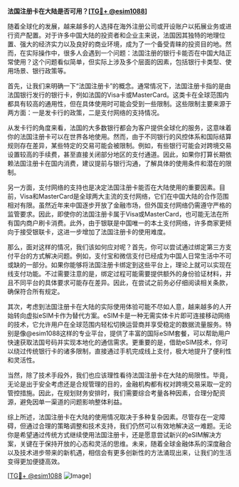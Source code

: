 **法国注册卡在大陆是否可用？[[TG💪+ @esim1088](https://t.me/s/esim1088)]**

随着全球化的发展，越来越多的人选择在海外注册公司或开设账户以拓展业务或进行资产配置。对于许多中国大陆的投资者和企业主来说，法国因其独特的地理位置、强大的经济实力以及良好的商业环境，成为了一个备受青睐的投资目的地。然而，在实际操作中，很多人会遇到一个问题：法国注册的银行卡能否在中国大陆正常使用？这个问题看似简单，但实际上涉及多个层面的因素，包括银行卡类型、使用场景、银行政策等。

首先，让我们来明确一下“法国注册卡”的概念。通常情况下，法国注册卡指的是由法国银行发行的银行卡，例如法国的Visa卡或MasterCard。这类卡在全球范围内都具有较高的通用性，但在具体使用时可能会受到一些限制。这些限制主要来源于两方面：一是发卡行的政策，二是支付网络的支持情况。

从发卡行的角度来看，法国的大多数银行都会为客户提供全球化的服务，这意味着你的法国注册卡可以在世界各地使用。然而，由于不同银行的风控体系和国际结算规则存在差异，某些特定的交易可能会被限制。例如，有些银行可能会对跨境交易设置较高的手续费，甚至直接关闭部分地区的支付通道。因此，如果你打算长期依赖法国注册卡在国内消费，建议提前与银行沟通，了解具体的使用条件和潜在的限制。

另一方面，支付网络的支持也是决定法国注册卡能否在大陆使用的重要因素。目前，Visa和MasterCard是全球两大主流的支付网络，它们在中国大陆的合作范围相对有限。虽然近年来中国逐步开放了金融市场，但外国支付网络仍需遵守严格的监管要求。因此，即使你的法国注册卡属于Visa或MasterCard，也可能无法在所有国内商户刷卡消费。此外，由于银联是中国唯一的本土支付网络，许多商家更倾向于接受银联卡，这进一步增加了法国注册卡的使用难度。

那么，面对这样的情况，我们该如何应对呢？首先，你可以尝试通过绑定第三方支付平台的方式解决问题。例如，支付宝和微信支付已经成为中国人日常生活中不可或缺的一部分。如果你能够将法国注册卡绑定到这些平台上，理论上就可以实现在线支付功能。不过需要注意的是，绑定过程可能需要提供额外的身份验证材料，并且不同平台的具体要求可能存在差异。因此，在尝试之前务必仔细阅读相关条款，确保符合所有规定。

其次，考虑到法国注册卡在大陆的实际使用体验可能不尽如人意，越来越多的人开始转向虚拟eSIM卡作为替代方案。eSIM卡是一种无需实体卡片即可连接移动网络的技术，它允许用户在全球范围内轻松切换运营商并享受稳定的数据流量服务。特别是像@esim1088这样的专业平台，提供了丰富的国际eSIM套餐，可以帮助用户快速获取法国号码并实现本地化的通信需求。更重要的是，借助eSIM技术，你可以绕过传统银行卡的诸多限制，直接通过手机完成线上支付，极大地提升了便利性和灵活性。

当然，除了技术手段外，我们也应该理性看待法国注册卡在大陆的局限性。毕竟，无论是出于安全考虑还是合规管理的目的，金融机构都有权对跨境交易采取一定的管控措施。因此，在规划财务安排时，我们需要综合考量各种因素，合理分配资源，避免因单一渠道的问题影响整体利益。

综上所述，法国注册卡在大陆的使用情况取决于多种复杂因素。尽管存在一定障碍，但通过合理的策略调整和技术支持，我们仍然可以有效地解决这一难题。无论你是希望通过传统方式继续使用法国注册卡，还是愿意尝试新兴的eSIM解决方案，关键在于保持开放的心态和灵活的思维。未来，随着全球金融体系的深度融合以及技术进步带来的新机遇，相信会有更多创新性的方法涌现出来，让我们的生活变得更加便捷高效。

[[TG💪+ @esim1088](https://t.me/s/esim1088) ![Image](https://i.postimg.cc/4NQfJmqS/Snipaste-2025-05-13-00-14-12.png)]